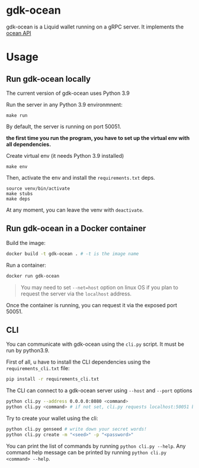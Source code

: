 # gdk-ocean

gdk-ocean is a Liquid wallet running on a gRPC server. It implements the [ocean API](https://github.com/vulpemventures/ocean)

# Usage

## Run gdk-ocean locally

The current version of gdk-ocean uses Python 3.9

Run the server in any Python 3.9 environmnent:
```
make run
```
By default, the server is running on port 50051.

__the first time you run the program, you have to set up the virtual env with all dependencies.__

Create virtual env (it needs Python 3.9 installed)
```
make env
```

Then, activate the env and install the `requirements.txt` deps.
```
source venv/bin/activate
make stubs
make deps
```

At any moment, you can leave the venv with `deactivate`.

## Run gdk-ocean in a Docker container

Build the image:
```bash
docker build -t gdk-ocean . # -t is the image name
```

Run a container:
```bash
docker run gdk-ocean 
```
> You may need to set `--net=host` option on linux OS if you plan to request the server via the `localhost` address.

Once the container is running, you can request it via the exposed port 50051.

## CLI

You can communicate with gdk-ocean using the `cli.py` script. It must be run by python3.9.

First of all, u have to install the CLI dependencies using the `requirements_cli.txt` file:
```bash
pip install -r requirements_cli.txt
```

The CLI can connect to a gdk-ocean server using `--host` and `--port` options
```bash
python cli.py --address 0.0.0.0:8080 <command>
python cli.py <command> # if not set, cli.py requests localhost:50051 by default
``` 

Try to create your wallet using the cli:
```bash
python cli.py genseed # write down your secret words!
python cli.py create -m "<seed>" -p "<password>"
```

You can print the list of commands by running `python cli.py --help`. Any command help message can be printed by running `python cli.py <command> --help`.
